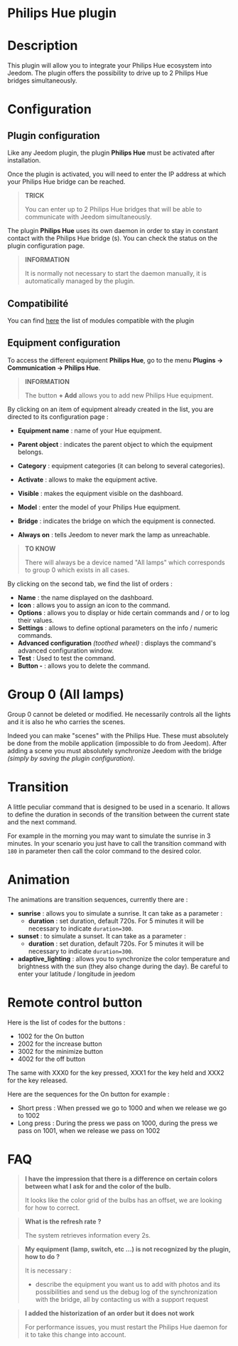 # Philips Hue plugin

# Description

This plugin will allow you to integrate your Philips Hue ecosystem into Jeedom. The plugin offers the possibility to drive up to 2 Philips Hue bridges simultaneously.

# Configuration

## Plugin configuration

Like any Jeedom plugin, the plugin **Philips Hue** must be activated after installation.

Once the plugin is activated, you will need to enter the IP address at which your Philips Hue bridge can be reached.

>**TRICK**
>
>You can enter up to 2 Philips Hue bridges that will be able to communicate with Jeedom simultaneously.

The plugin **Philips Hue** uses its own daemon in order to stay in constant contact with the Philips Hue bridge (s). You can check the status on the plugin configuration page.

>**INFORMATION**
>    
>It is normally not necessary to start the daemon manually, it is automatically managed by the plugin.

## Compatibilité

You can find [here](https://compatibility.jeedom.com/index.php?v=d&p=home&plugin=philipsHue) the list of modules compatible with the plugin

## Equipment configuration

To access the different equipment **Philips Hue**, go to the menu **Plugins → Communication → Philips Hue**.

>**INFORMATION**
>    
>The button **+ Add** allows you to add new Philips Hue equipment.

By clicking on an item of equipment already created in the list, you are directed to its configuration page :

- **Equipment name** : name of your Hue equipment.
- **Parent object** : indicates the parent object to which the equipment belongs.
- **Category** : equipment categories (it can belong to several categories).
- **Activate** : allows to make the equipment active.
- **Visible** : makes the equipment visible on the dashboard.

- **Model** : enter the model of your Philips Hue equipment.
- **Bridge** : indicates the bridge on which the equipment is connected.
- **Always on** : tells Jeedom to never mark the lamp as unreachable.

>**TO KNOW**
>
>There will always be a device named "All lamps" which corresponds to group 0 which exists in all cases.

By clicking on the second tab, we find the list of orders :

- **Name** : the name displayed on the dashboard.
- **Icon** : allows you to assign an icon to the command.
- **Options** : allows you to display or hide certain commands and / or to log their values.
- **Settings** : allows to define optional parameters on the info / numeric commands.
- **Advanced configuration** *(toothed wheel)* : displays the command's advanced configuration window.
- **Test** : Used to test the command.
- **Button -** : allows you to delete the command.


# Group 0 (All lamps)

Group 0 cannot be deleted or modified. He necessarily controls all the lights and it is also he who carries the scenes.

Indeed you can make "scenes" with the Philips Hue. These must absolutely be done from the mobile application (impossible to do from Jeedom). After adding a scene you must absolutely synchronize Jeedom with the bridge *(simply by saving the plugin configuration)*.

# Transition

A little peculiar command that is designed to be used in a scenario. It allows to define the duration in seconds of the transition between the current state and the next command.

For example in the morning you may want to simulate the sunrise in 3 minutes. In your scenario you just have to call the transition command with ``180`` in parameter then call the color command to the desired color.

# Animation

The animations are transition sequences, currently there are :

- **sunrise** : allows you to simulate a sunrise. It can take as a parameter :
    - **duration** : set duration, default 720s. For 5 minutes it will be necessary to indicate ``duration=300``.
- **sunset** : to simulate a sunset. It can take as a parameter :
    - **duration** : set duration, default 720s. For 5 minutes it will be necessary to indicate ``duration=300``.
- **adaptive_lighting** : allows you to synchronize the color temperature and brightness with the sun (they also change during the day). Be careful to enter your latitude / longitude in jeedom

# Remote control button

Here is the list of codes for the buttons :

- 1002 for the On button
- 2002 for the increase button
- 3002 for the minimize button
- 4002 for the off button

The same with XXX0 for the key pressed, XXX1 for the key held and XXX2 for the key released.

Here are the sequences for the On button for example :

- Short press : When pressed we go to 1000 and when we release we go to 1002
- Long press : During the press we pass on 1000, during the press we pass on 1001, when we release we pass on 1002

# FAQ

> **I have the impression that there is a difference on certain colors between what I ask for and the color of the bulb.**
>
> It looks like the color grid of the bulbs has an offset, we are looking for how to correct.

> **What is the refresh rate ?**
>
> The system retrieves information every 2s.

> **My equipment (lamp, switch, etc ...) is not recognized by the plugin, how to do ?**
>
> It is necessary :
> - describe the equipment you want us to add with photos and its possibilities and send us the debug log of the synchronization with the bridge, all by contacting us with a support request

>**I added the historization of an order but it does not work**
>
>For performance issues, you must restart the Philips Hue daemon for it to take this change into account.
